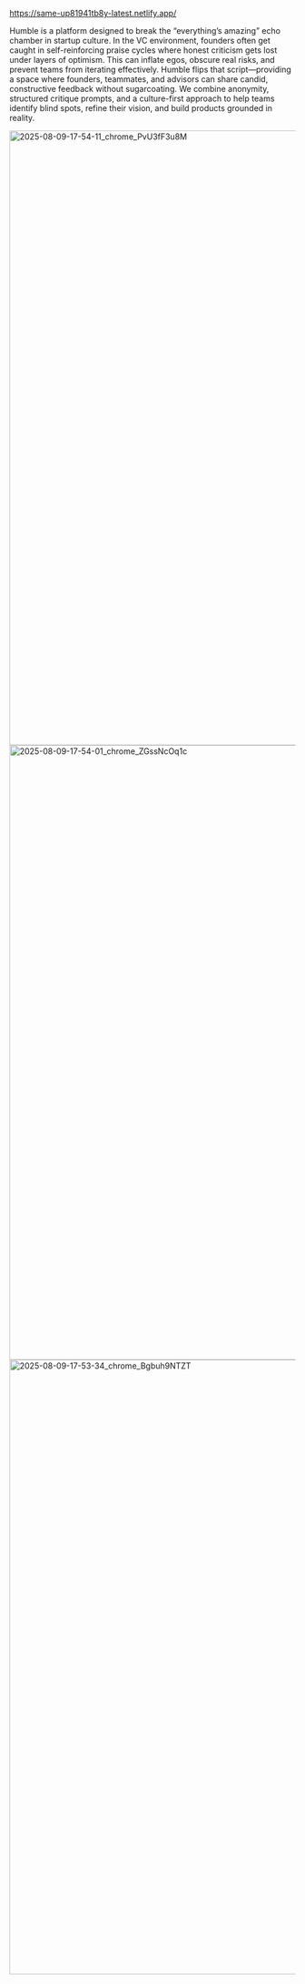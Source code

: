 https://same-up81941tb8y-latest.netlify.app/

Humble is a platform designed to break the “everything’s amazing” echo chamber in startup culture. In the VC environment, founders often get caught in self-reinforcing praise cycles where honest criticism gets lost under layers of optimism. This can inflate egos, obscure real risks, and prevent teams from iterating effectively. Humble flips that script—providing a space where founders, teammates, and advisors can share candid, constructive feedback without sugarcoating. We combine anonymity, structured critique prompts, and a culture-first approach to help teams identify blind spots, refine their vision, and build products grounded in reality.

<img width="1920" height="1080" alt="2025-08-09-17-54-11_chrome_PvU3fF3u8M" src="https://github.com/user-attachments/assets/597aa5c9-e299-4675-8106-5fc7591cecf0" />
<img width="1920" height="1080" alt="2025-08-09-17-54-01_chrome_ZGssNcOq1c" src="https://github.com/user-attachments/assets/2e9b5840-4e0f-4d10-a3b7-b81eabe8d12d" />
<img width="1920" height="1080" alt="2025-08-09-17-53-34_chrome_Bgbuh9NTZT" src="https://github.com/user-attachments/assets/72fee1b1-e413-4a74-96ca-b93aca167a9b" />
